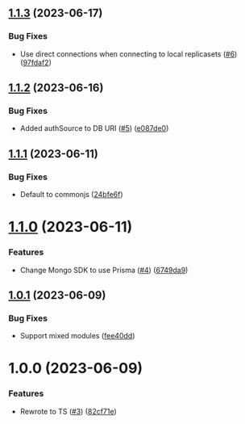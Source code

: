 ## [1.1.3](https://github.com/kapetacom/sdk-nodejs-nosql-mongodb/compare/v1.1.2...v1.1.3) (2023-06-17)


### Bug Fixes

* Use direct connections when connecting to local replicasets ([#6](https://github.com/kapetacom/sdk-nodejs-nosql-mongodb/issues/6)) ([97fdaf2](https://github.com/kapetacom/sdk-nodejs-nosql-mongodb/commit/97fdaf2d641644c53ce03d91b913af73a63fa773))

## [1.1.2](https://github.com/kapetacom/sdk-nodejs-nosql-mongodb/compare/v1.1.1...v1.1.2) (2023-06-16)


### Bug Fixes

* Added authSource to DB URI ([#5](https://github.com/kapetacom/sdk-nodejs-nosql-mongodb/issues/5)) ([e087de0](https://github.com/kapetacom/sdk-nodejs-nosql-mongodb/commit/e087de0b4f3fa265635cb1fc27f5053ad51806e9))

## [1.1.1](https://github.com/kapetacom/sdk-nodejs-nosql-mongodb/compare/v1.1.0...v1.1.1) (2023-06-11)


### Bug Fixes

* Default to commonjs ([24bfe6f](https://github.com/kapetacom/sdk-nodejs-nosql-mongodb/commit/24bfe6f699875da2342b74ffc6a6226ae31f971d))

# [1.1.0](https://github.com/kapetacom/sdk-nodejs-nosql-mongodb/compare/v1.0.1...v1.1.0) (2023-06-11)


### Features

* Change Mongo SDK to use Prisma ([#4](https://github.com/kapetacom/sdk-nodejs-nosql-mongodb/issues/4)) ([6749da9](https://github.com/kapetacom/sdk-nodejs-nosql-mongodb/commit/6749da933cd5c8a67eb5f2884ccac32f6114b846))

## [1.0.1](https://github.com/kapetacom/sdk-nodejs-nosql-mongodb/compare/v1.0.0...v1.0.1) (2023-06-09)


### Bug Fixes

* Support mixed modules ([fee40dd](https://github.com/kapetacom/sdk-nodejs-nosql-mongodb/commit/fee40dd3dfa15029cfb49bfa3619bea1b18597c5))

# 1.0.0 (2023-06-09)


### Features

* Rewrote to TS ([#3](https://github.com/kapetacom/sdk-nodejs-nosql-mongodb/issues/3)) ([82cf71e](https://github.com/kapetacom/sdk-nodejs-nosql-mongodb/commit/82cf71ea1b9ef56a8ce856fae842d7ef10a5ddbd))
